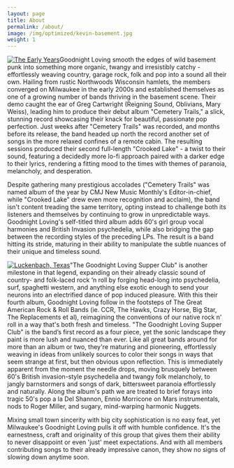 ```yaml
---
layout: page
title: About
permalink: /about/
image: /img/optimized/kevin-basement.jpg
weight: 1
---
```


<a href="../img/optimized/early-years-group-shot.jpg" data-lightbox="the_band" data-title="The Early Years">
<img class="about-page-image right" src="../img/optimized/early-years-group-shot.jpg " alt="The Early Years"></a>Goodnight Loving smooth the edges of wild basement punk into something more organic, twangy and irresistibly catchy - effortlessly weaving country, garage rock, folk and pop into a sound all their own. Hailing from rustic Northwoods Wisconsin hamlets, the members converged on Milwaukee in the early 2000s and established themselves as one of a growing number of bands thriving in the basement scene. Their demo caught the ear of Greg Cartwright (Reigning Sound, Oblivians, Mary Weiss), leading him to produce their debut album "Cemetery Trails," a slick, stunning record showcasing their knack for beautiful, passionate pop perfection. Just weeks after "Cemetery Trails" was recorded, and months before its release, the band headed up north the record another set of songs in the more relaxed confines of a remote cabin. The resulting sessions produced their second full-length "Crooked Lake" - a twist to their sound, featuring a decidedly more lo-fi approach paired with a darker edge to their lyrics, rendering a fitting mood to the times with themes of paranoia, melancholy, and desperation.

Despite gathering many prestigious accolades ("Cemetery Trails" was named album of the year by CMJ New Music Monthly's Editor-in-chief, while "Crooked Lake" drew even more recognition and acclaim), the band isn't content treading the same territory, opting instead to challenge both its listeners and themselves by continuing to grow in unpredictable ways. Goodnight Loving's self-titled third album adds 60's girl group vocal harmonies and British Invasion psychedelia, while also bridging the gap between the recording styles of the preceding LPs. The result is a band hitting its stride, maturing in their ability to manipulate the subtle nuances of their unique and timeless sound.

<a href="../img/optimized/colin-luckenbach.jpg" data-lightbox="the_band" data-title="Luckenbach, Texas">
<img class="about-page-image right" src="../img/optimized/colin-luckenbach.jpg " alt="Luckenbach, Texas"></a>"The Goodnight Loving Supper Club" is another milestone in that legend, expanding on their already classic sound of country- and folk-laced rock ‘n roll by forging head-long into psychedelia, surf, spaghetti western, and anything else exotic enough to send your neurons into an electrified dance of pop induced pleasure. With this their fourth album, Goodnight Loving follow in the footsteps of The Great American Rock & Roll Bands (ie. CCR, The Hawks, Crazy Horse, Big Star, The Replacements et al), reimagining the conventions of our native rock n' roll in a way that's both fresh and timeless. "The Goodnight Loving Supper Club" is the band’s first record as a four piece, yet the sonic landscape they paint is more lush and nuanced than ever. Like all great bands around for more than an album or two, they're maturing and pioneering, effortlessly weaving in ideas from unlikely sources to color their songs in ways that seem strange at first, but then obvious upon reflection. This is immediately apparent from the moment the needle drops, moving brusquely between 60's British invasion-style psychedelia and twangy folk melancholy, to jangly barnstormers and songs of dark, bittersweet paranoia effortlessly and naturally. Along the album's path we are treated to brief forays into tragic 50's pop a la Del Shannon, Ennio Morricone on Mars instrumentals, nods to Roger Miller, and sugary, mind-warping harmonic Nuggets. 

Mixing small town sincerity with big city sophistication is no easy feat, yet Milwaukee's Goodnight Loving pulls it off with humble confidence. It's the earnestness, craft and originality of this group that gives them their ability to never disappoint or even 'just' meet expectations. And with all members contributing songs to their already impressive canon, they show no signs of slowing down anytime soon.